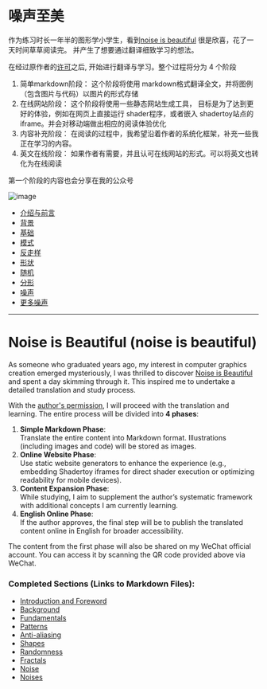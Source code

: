 # 噪声至美


作为练习时长一年半的图形学小学生，看到[noise is beautiful](https://github.com/stegu/noiseisbeautiful) 很是欣喜，花了一天时间草草阅读完。 并产生了想要通过翻译细致学习的想法。

在经过原作者的[许可](https://github.com/stegu/noiseisbeautiful/issues/2)之后, 开始进行翻译与学习。整个过程将分为 4 个阶段

1. 简单markdown阶段： 这个阶段将使用 markdown格式翻译全文，并将图例（包含图片与代码）以图片的形式存储
2. 在线网站阶段： 这个阶段将使用一些静态网站生成工具， 目标是为了达到更好的体验，例如在网页上直接运行 shader程序，或者嵌入 shadertoy站点的 iframe。并会对移动端做出相应的阅读体验优化
3. 内容补充阶段： 在阅读的过程中，我希望沿着作者的系统化框架，补充一些我正在学习的内容。
4. 英文在线阶段： 如果作者有需要，并且认可在线网站的形式。可以将英文也转化为在线阅读


第一个阶段的内容也会分享在我的公众号

![image](https://github.com/user-attachments/assets/39bc1856-22b3-427c-9792-ac0080c5655f)


- [介绍与前言](0_Introduction%20and%20Forword.md)
- [背景](3_Background.md)
- [基础](4_Fundamentals.md)
- [模式](5_Patterns.md)
- [反走样](6_Anti-aliasing.md)
- [形状](7_Shapes.md)
- [随机](8_Randomness.md)
- [分形](9_Fractals.md)
- [噪声](10_Noise.md)
- [更多噪声](11_Noises.md)






---

# Noise is Beautiful (noise is beautiful)

As someone who graduated years ago, my interest in computer graphics creation emerged mysteriously, I was thrilled to discover [Noise is Beautiful](https://github.com/stegu/noiseisbeautiful) and spent a day skimming through it. This inspired me to undertake a detailed translation and study process. 

With the [author's permission](https://github.com/stegu/noiseisbeautiful/issues/2), I will proceed with the translation and learning. The entire process will be divided into **4 phases**:

1. **Simple Markdown Phase**:  
   Translate the entire content into Markdown format. Illustrations (including images and code) will be stored as images.  
2. **Online Website Phase**:  
   Use static website generators to enhance the experience (e.g., embedding Shadertoy iframes for direct shader execution or optimizing readability for mobile devices).  
3. **Content Expansion Phase**:  
   While studying, I aim to supplement the author’s systematic framework with additional concepts I am currently learning.  
4. **English Online Phase**:  
   If the author approves, the final step will be to publish the translated content online in English for broader accessibility.  

The content from the first phase will also be shared on my WeChat official account. You can access it by scanning the QR code provided above via WeChat.


### Completed Sections (Links to Markdown Files):
- [Introduction and Foreword](0_Introduction%20and%20Forword.md)  
- [Background](3_Background.md)  
- [Fundamentals](4_Fundamentals.md)
- [Patterns](5_Patterns.md)
- [Anti-aliasing](6_Anti-aliasing.md)
- [Shapes](7_Shapes.md)
- [Randomness](8_Randomness.md)
- [Fractals](9_Fractals.md)
- [Noise](10_Noise.md)
- [Noises](11_Noises.md)


